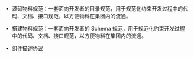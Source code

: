 - 源码物料规范：一套面向开发者的目录规范，用于规范化约束开发过程中的代码、文档、接口规范，以方便物料在集团内的流通。
- 搭建物料规范：一套面向开发者的 Schema 规范，用于规范化约束开发过程中的代码、文档、接口规范，以方便物料在集团内的流通。

- [组件描述协议](https://lowcode-engine.cn/site/docs/specs/material-spec#222-%E7%BB%84%E4%BB%B6%E6%8F%8F%E8%BF%B0%E5%8D%8F%E8%AE%AE)
